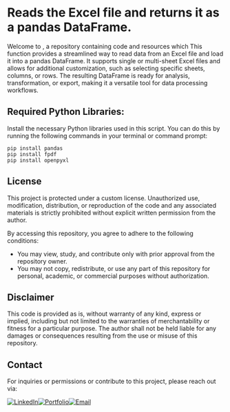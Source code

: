 # Reads the Excel file and returns it as a pandas DataFrame.

Welcome to , a repository containing code and resources which This function provides a streamlined way to read data from an Excel file and load it into a pandas DataFrame. It supports single or multi-sheet Excel files and allows for additional customization, such as selecting specific sheets, columns, or rows. The resulting DataFrame is ready for analysis, transformation, or export, making it a versatile tool for data processing workflows.

## Required Python Libraries:
Install the necessary Python libraries used in this script. 
You can do this by running the following commands in your terminal or command prompt:
```
pip install pandas
pip install fpdf
pip install openpyxl
```

## License

This project is protected under a custom license. Unauthorized use, modification, distribution, or reproduction of the code and any associated materials is strictly prohibited without explicit written permission from the author.

By accessing this repository, you agree to adhere to the following conditions:

* You may view, study, and contribute only with prior approval from the repository owner.  
* You may not copy, redistribute, or use any part of this repository for personal, academic, or commercial purposes without authorization.

## Disclaimer 

This code is provided as is, without warranty of any kind, express or implied, including but not limited to the warranties of merchantability or fitness for a particular purpose. The author shall not be held liable for any damages or consequences resulting from the use or misuse of this repository.

## Contact

For inquiries or permissions or contribute to this project, please reach out via:

[![LinkedIn](https://img.shields.io/badge/LinkedIn-0077B5?style=for-the-badge&logo=linkedin&logoColor=white)](https://www.linkedin.com/in/avineshlko/)[![Portfolio](https://img.shields.io/badge/Portfolio-000000?style=for-the-badge&logo=githubpages&logoColor=white)](https://avinesh-masih.github.io/)[![Email](https://img.shields.io/badge/Email-D14836?style=for-the-badge&logo=gmail&logoColor=white)](mailto:skmasih11@gmail.com)
